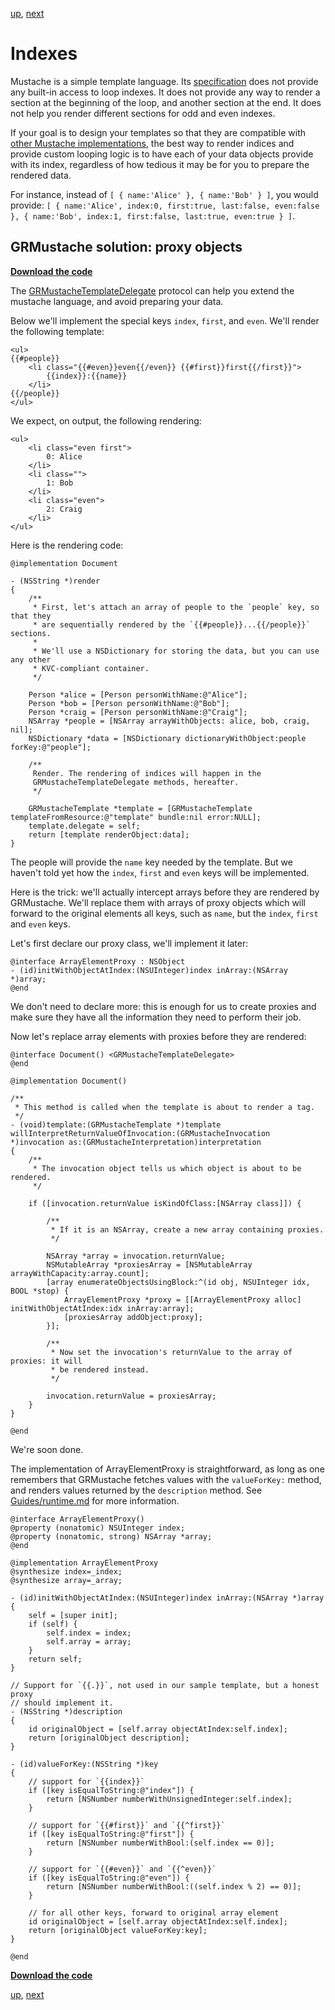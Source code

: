[up](../sample_code.md), [next](../forking.md)

Indexes
=======

Mustache is a simple template language. Its [specification](https://github.com/mustache/spec) does not provide any built-in access to loop indexes. It does not provide any way to render a section at the beginning of the loop, and another section at the end. It does not help you render different sections for odd and even indexes.

If your goal is to design your templates so that they are compatible with [other Mustache implementations](https://github.com/defunkt/mustache/wiki/Other-Mustache-implementations), the best way to render indices and provide custom looping logic is to have each of your data objects provide with its index, regardless of how tedious it may be for you to prepare the rendered data.

For instance, instead of `[ { name:'Alice' }, { name:'Bob' } ]`, you would provide: `[ { name:'Alice', index:0, first:true, last:false, even:false }, { name:'Bob', index:1, first:false, last:true, even:true } ]`.

GRMustache solution: proxy objects
----------------------------------

**[Download the code](../../../../tree/master/Guides/sample_code/indexes)**

The [GRMustacheTemplateDelegate](../delegate.md) protocol can help you extend the mustache language, and avoid preparing your data.

Below we'll implement the special keys `index`, `first`, and `even`. We'll render the following template:

    <ul>
    {{#people}}
        <li class="{{#even}}even{{/even}} {{#first}}first{{/first}}">
            {{index}}:{{name}}
        </li>
    {{/people}}
    </ul>

We expect, on output, the following rendering:

    <ul>
        <li class="even first">
            0: Alice
        </li>
        <li class="">
            1: Bob
        </li>
        <li class="even">
            2: Craig
        </li>
    </ul>

Here is the rendering code:

```objc
@implementation Document

- (NSString *)render
{
    /**
     * First, let's attach an array of people to the `people` key, so that they
     * are sequentially rendered by the `{{#people}}...{{/people}}` sections.
     * 
     * We'll use a NSDictionary for storing the data, but you can use any other
     * KVC-compliant container.
     */
    
    Person *alice = [Person personWithName:@"Alice"];
    Person *bob = [Person personWithName:@"Bob"];
    Person *craig = [Person personWithName:@"Craig"];
    NSArray *people = [NSArray arrayWithObjects: alice, bob, craig, nil];
    NSDictionary *data = [NSDictionary dictionaryWithObject:people forKey:@"people"];
    
    /**
     Render. The rendering of indices will happen in the
     GRMustacheTemplateDelegate methods, hereafter.
     */
    
    GRMustacheTemplate *template = [GRMustacheTemplate templateFromResource:@"template" bundle:nil error:NULL];
    template.delegate = self;
    return [template renderObject:data];
}
```

The people will provide the `name` key needed by the template. But we haven't told yet how the `index`, `first` and `even` keys will be implemented.

Here is the trick: we'll actually intercept arrays before they are rendered by GRMustache. We'll replace them with arrays of proxy objects which will forward to the original elements all keys, such as `name`, but the `index`, `first` and `even` keys.

Let's first declare our proxy class, we'll implement it later:

```objc
@interface ArrayElementProxy : NSObject
- (id)initWithObjectAtIndex:(NSUInteger)index inArray:(NSArray *)array;
@end
```

We don't need to declare more: this is enough for us to create proxies and make sure they have all the information they need to perform their job.

Now let's replace array elements with proxies before they are rendered:

```objc
@interface Document() <GRMustacheTemplateDelegate>
@end

@implementation Document()

/**
 * This method is called when the template is about to render a tag.
 */
- (void)template:(GRMustacheTemplate *)template willInterpretReturnValueOfInvocation:(GRMustacheInvocation *)invocation as:(GRMustacheInterpretation)interpretation
{
    /**
     * The invocation object tells us which object is about to be rendered.
     */
    
    if ([invocation.returnValue isKindOfClass:[NSArray class]]) {
        
        /**
         * If it is an NSArray, create a new array containing proxies.
         */
        
        NSArray *array = invocation.returnValue;
        NSMutableArray *proxiesArray = [NSMutableArray arrayWithCapacity:array.count];
        [array enumerateObjectsUsingBlock:^(id obj, NSUInteger idx, BOOL *stop) {
            ArrayElementProxy *proxy = [[ArrayElementProxy alloc] initWithObjectAtIndex:idx inArray:array];
            [proxiesArray addObject:proxy];
        }];
        
        /**
         * Now set the invocation's returnValue to the array of proxies: it will
         * be rendered instead.
         */
        
        invocation.returnValue = proxiesArray;
    }
}

@end
```

We're soon done.

The implementation of ArrayElementProxy is straightforward, as long as one remembers that GRMustache fetches values with the `valueForKey:` method, and renders values returned by the `description` method. See [Guides/runtime.md](../runtime.md) for more information.

```objc
@interface ArrayElementProxy()
@property (nonatomic) NSUInteger index;
@property (nonatomic, strong) NSArray *array;
@end

@implementation ArrayElementProxy
@synthesize index=_index;
@synthesize array=_array;

- (id)initWithObjectAtIndex:(NSUInteger)index inArray:(NSArray *)array
{
    self = [super init];
    if (self) {
        self.index = index;
        self.array = array;
    }
    return self;
}

// Support for `{{.}}`, not used in our sample template, but a honest proxy
// should implement it.
- (NSString *)description
{
    id originalObject = [self.array objectAtIndex:self.index];
    return [originalObject description];
}

- (id)valueForKey:(NSString *)key
{
    // support for `{{index}}`
    if ([key isEqualToString:@"index"]) {
        return [NSNumber numberWithUnsignedInteger:self.index];
    }

    // support for `{{#first}}` and `{{^first}}`
    if ([key isEqualToString:@"first"]) {
        return [NSNumber numberWithBool:(self.index == 0)];
    }

    // support for `{{#even}}` and `{{^even}}`
    if ([key isEqualToString:@"even"]) {
        return [NSNumber numberWithBool:((self.index % 2) == 0)];
    }

    // for all other keys, forward to original array element
    id originalObject = [self.array objectAtIndex:self.index];
    return [originalObject valueForKey:key];
}

@end
```

**[Download the code](../../../../tree/master/Guides/sample_code/indexes)**

[up](../sample_code.md), [next](../forking.md)
